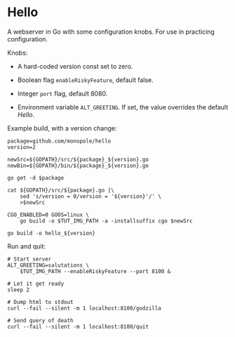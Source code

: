 # Hello

A webserver in Go with some configuration knobs.
For use in practicing configuration.

Knobs:

*  A hard-coded version const set to zero.

*  Boolean flag `enableRiskyFeature`, default false.

*  Integer `port` flag, default 8080.

*  Environment variable `ALT_GREETING`.
   If set, the value overrides the default _Hello_.


Example build, with a version change:

```
package=github.com/monopole/hello
version=2

newSrc=${GOPATH}/src/${package}_${version}.go
newBin=${GOPATH}/bin/${package}_${version}.go

go get -d $package

cat ${GOPATH}/src/${package}.go |\
    sed 's/version = 0/version = '${version}'/' \
    >$newSrc

CGO_ENABLED=0 GOOS=linux \
    go build -o $TUT_IMG_PATH -a -installsuffix cgo $newSrc

go build -o hello_${version}
```

Run and quit:

```
# Start server
ALT_GREETING=salutations \
    $TUT_IMG_PATH --enableRiskyFeature --port 8100 &

# Let it get ready
sleep 2

# Dump html to stdout
curl --fail --silent -m 1 localhost:8100/godzilla

# Send query of death
curl --fail --silent -m 1 localhost:8100/quit
```
